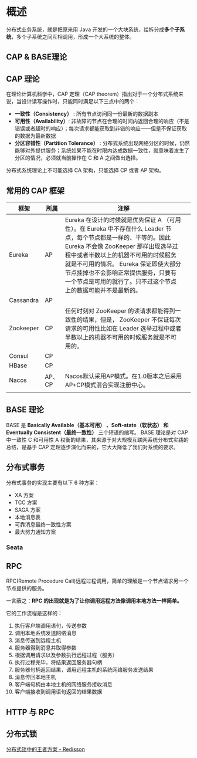 
# 概述

分布式业务系统，就是把原来用 Java 开发的一个大块系统，给拆分成**多个子系统**，多个子系统之间互相调用，形成一个大系统的整体。

## CAP & BASE理论

## CAP 理论

在理论计算机科学中，CAP 定理（CAP theorem）指出对于一个分布式系统来说，当设计读写操作时，只能同时满足以下三点中的两个：

-   **一致性（Consistency）** : 所有节点访问同一份最新的数据副本
-   **可用性（Availability）**: 非故障的节点在合理的时间内返回合理的响应（不是错误或者超时的响应）；每次请求都能获取到非错的响应——但是不保证获取的数据为最新数据
-   **分区容错性（Partition Tolerance）** : 分布式系统出现网络分区的时候，仍然能够对外提供服务；系统如果不能在时限内达成数据一致性，就意味着发生了分区的情况，必须就当前操作在 C 和 A 之间做出选择。

分布式系统理论上不可能选择 CA 架构，只能选择 CP 或者 AP 架构。

## 常用的 CAP 框架

| 框架      | 所属   | 注解                                                                                                                                                                                                                                                                                                                                          |     |
| --------- | ------ | --------------------------------------------------------------------------------------------------------------------------------------------------------------------------------------------------------------------------------------------------------------------------------------------------------------------------------------------- | --- |
| Eureka    | AP     | Eureka 在设计的时候就是优先保证 A （可用性）。在 Eureka 中不存在什么 Leader 节点，每个节点都是一样的、平等的。因此 Eureka 不会像 ZooKeeper 那样出现选举过程中或者半数以上的机器不可用的时候服务就是不可用的情况。 Eureka 保证即使大部分节点挂掉也不会影响正常提供服务，只要有一个节点是可用的就行了。只不过这个节点上的数据可能并不是最新的。 |     |
| Cassandra | AP     |                                                                                                                                                                                                                                                                                                                                               |     |
| Zookeeper | CP     | 任何时刻对 ZooKeeper 的读请求都能得到一致性的结果，但是， ZooKeeper 不保证每次请求的可用性比如在 Leader 选举过程中或者半数以上的机器不可用的时候服务就是不可用的。                                                                                                                                                                            |     |
| Consul    | CP     |                                                                                                                                                                                                                                                                                                                                               |     |
| HBase     | CP     |                                                                                                                                                                                                                                                                                                                                               |     |
| Nacos     | AP、CP | Nacos默认采用AP模式。在1.0版本之后采用AP+CP模式混合实现注册中心。                                                                                                                                                                                                                                                                             |     |
|           |        |                                                                                                                                                                                                                                                                                                                                               |     |

## BASE 理论

BASE 是 **Basically Available（基本可用） 、Soft-state（软状态） 和 Eventually Consistent（最终一致性）** 三个短语的缩写。
BASE 理论是对 CAP 中一致性 C 和可用性 A 权衡的结果，其来源于对大规模互联网系统分布式实践的总结，是基于 CAP 定理逐步演化而来的，它大大降低了我们对系统的要求。


## 分布式事务

分布式事务的实现主要有以下 6 种方案：

-   XA 方案
-   TCC 方案
-   SAGA 方案
-   本地消息表
-   可靠消息最终一致性方案
-   最大努力通知方案

### Seata


## RPC

RPC(Remote Procedure Call)远程过程调用，简单的理解是一个节点请求另一个节点提供的服务。

一言蔽之：**RPC 的出现就是为了让你调用远程方法像调用本地方法一样简单。**

它的工作流程是这样的：

1.  执行客户端调用语句，传送参数
2.  调用本地系统发送网络消息
3.  消息传送到远程主机
4.  服务器得到消息并取得参数
5.  根据调用请求以及参数执行远程过程（服务）
6.  执行过程完毕，将结果返回服务器句柄
7.  服务器句柄返回结果，调用远程主机的系统网络服务发送结果
8.  消息传回本地主机
9.  客户端句柄由本地主机的网络服务接收消息
10.  客户端接收到调用语句返回的结果数据

## HTTP 与 RPC


## 分布式锁

[分布式锁中的王者方案 - Redisson](https://mp.weixin.qq.com/s/CbnPRfvq4m1sqo2uKI6qQw)
